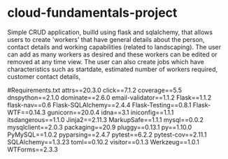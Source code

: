 # cloud-fundamentals-project

Simple CRUD application, builld using flask and sqlalchemy, that allows users to create 'workers' that have general details about the person, contact details and working capabilities (related to landscaping). The user can add as many workers as desired and these workers can be edited or removed at any time view. The user can also create jobs which have characteristics such as startdate, estimated number of workers required, customer contact details, 




#Requirements.txt
attrs==20.3.0
click==7.1.2
coverage==5.5
dnspython==2.1.0
dominate==2.6.0
email-validator==1.1.2
Flask==1.1.2
flask-nav==0.6
Flask-SQLAlchemy==2.4.4
Flask-Testing==0.8.1
Flask-WTF==0.14.3
gunicorn==20.0.4
idna==3.1
iniconfig==1.1.1
itsdangerous==1.1.0
Jinja2==2.11.3
MarkupSafe==1.1.1
mysql==0.0.2
mysqlclient==2.0.3
packaging==20.9
pluggy==0.13.1
py==1.10.0
PyMySQL==1.0.2
pyparsing==2.4.7
pytest==6.2.2
pytest-cov==2.11.1
SQLAlchemy==1.3.23
toml==0.10.2
visitor==0.1.3
Werkzeug==1.0.1
WTForms==2.3.3

 
